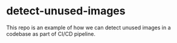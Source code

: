 # detect-unused-images
This repo is an example of how we can detect unused images in a codebase as part of CI/CD pipeline.
